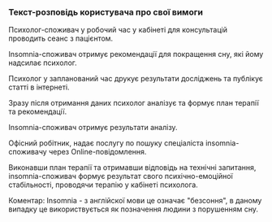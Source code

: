 ### Текст-розповідь користувача про свої вимоги
Психолог-споживач у робочий час у кабінеті для консультацій проводить сеанс з пацієнтом. 

Іnsomnia-споживач отримує рекомендації для покращення сну, які йому надсилає психолог.

Психолог у запланований час друкує результати досліджень та публікує статті в інтернеті. 

Зразу після отримання даних психолог аналізує та формує план терапії та рекомендації. 

Іnsomnia-споживач отримує результати аналізу. 

Офісний робітник, надає послугу по пошуку спеціаліста insomnia-споживачу через Online-повідомлення. 

Виконавши план терапії та отримавши відповідь на технічні запитання, insomnia-споживач формує результат свого психічно-емоційної стабільності, проводячи терапію у кабінеті психолога.

Коментар: Іnsomnia - з англійскої мови це означає "безсоння", в даному випадку це використвується як позначення людини з порушенням сну.
